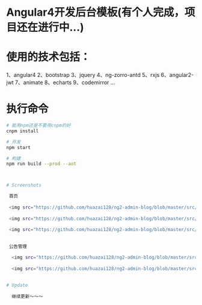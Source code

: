# Angular4开发后台模板(有个人完成，项目还在进行中...)

# 使用的技术包括：
  1、angular4
  2、bootstrap
  3、jquery
  4、ng-zorro-antd
  5、rxjs
  6、angular2-jwt
  7、animate
  8、echarts
  9、codemirror
  ...

# 执行命令
```bash
# 能用npm还是不要用cnpm的好
cnpm install

# 开发
npm start

# 构建
npm run build --prod --aot



# Screenshots

 首页
  
 <img src="https://github.com/huazai128/ng2-admin-blog/blob/master/src/assets/img/index03.jpeg">
  
 <img src="https://github.com/huazai128/ng2-admin-blog/blob/master/src/assets/img/index04.jpeg">
 
 <img src="https://github.com/huazai128/ng2-admin-blog/blob/master/src/assets/img/index05.jpeg">
 
 
 公告管理

  <img src="https://github.com/huazai128/ng2-admin-blog/blob/master/src/assets/img/index01.jpeg">
 
  <img src="https://github.com/huazai128/ng2-admin-blog/blob/master/src/assets/img/index02.jpeg">
 
 
# Update
  
  继续更新～～～
  
 
 
